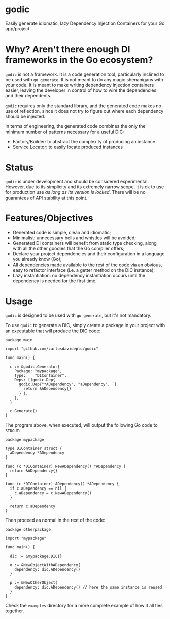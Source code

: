 # godic

Easily generate idiomatic, lazy Dependency Injection Containers for your Go
app/project.

# Why? Aren't there enough DI frameworks in the Go ecosystem?

`godic` is not a framework. It is a code generation tool, particularly inclined
to be used with `go generate`. It is not meant to do any magic shenanigans with
your code. It is meant to make writing dependency injection containers easier,
leaving the developer in control of how to wire the dependencies and their
dependents.

`godic` requires only the standard library, and the generated code makes no
use of reflection, since it does not try to figure out where each dependency
should be injected.

In terms of engineering, the generated code combines the only the minimum
number of patterns necessary for a useful DIC:

- Factory/Builder: to abstract the complexity of producing an instance
- Service Locator: to easily locate produced instances

# Status

`godic` is under development and should be considered experimental. However,
due to its simplicity and its extremely narrow scope, it is ok to use for
production use *as long as its version is locked*. There will be
no guarantees of API stability at this point.

# Features/Objectives

- Generated code is simple, clean and idiomatic;
- Minimalist: unnecessary bells and whistles will be avoided;
- Generated DI containers will benefit from static type checking, along with
  all the other goodies that the Go compiler offers;
- Declare your project dependencies and their configuration in a language you
  already know (Go);
- All dependencies made available to the rest of the code via an obvious, easy
  to refactor interface (i.e. a getter method on the DIC instance);
- Lazy instantiation: no dependency instantiation occurs until the dependency
  is needed for the first time.

# Usage

`godic` is designed to be used with `go generate`, but it's not mandatory.

To use `godic` to generate a DIC, simply create a package in your project with
an executable that will produce the DIC code:

    package main

    import "github.com/carlosdavidepto/godic"

    func main() {

      c := &godic.Generator{
        Package: "mypackage",
        Type:    "DIContainer",
        Deps: []godic.Dep{
          godic.Dep{"*ADependency", "aDependency", `{
            return &ADependency{}
          }`},
        },
      }

      c.Generate()
    }

The program above, when executed, will output the following Go code to `STDOUT`:

    package mypackage

    type DIContainer struct {
      aDependency *ADependency
    }

    func (c *DIContainer) NewADependency() *ADependency {
      return &ADependency{}
    }

    func (c *DIContainer) ADependency() *ADependency {
      if c.aDependency == nil {
        c.aDependency = c.NewADependency()
      }

      return c.aDependency
    }

Then proceed as normal in the rest of the code:

    package otherpackage

    import "mypackage"

    func main() {

      dic := &mypackage.DIC{}

      o := &NewObjectWithADependency{
        dependency: dic.ADependency()
      }

      p := &NewOtherObject{
        dependency: dic.ADependency() // here the same instance is reused
      }
    }

Check the `examples` directory for a more complete example of how it all ties
together.
